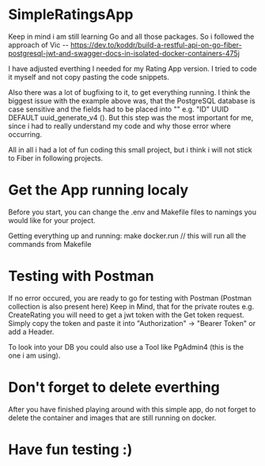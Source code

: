 # SimpleRatingsApp

Keep in mind i am still learning Go and all those packages. So i followed the approach of Vic -- https://dev.to/koddr/build-a-restful-api-on-go-fiber-postgresql-jwt-and-swagger-docs-in-isolated-docker-containers-475j

I have adjusted everthing I needed for my Rating App version. I tried to code it myself and not copy pasting the code snippets.

Also there was a lot of bugfixing to it, to get everything running. I think the biggest issue with the example above was, that the PostgreSQL database is case sensitive and the fields had to be placed into "" e.g. "ID" UUID DEFAULT uuid_generate_v4 ().
But this step was the most important for me, since i had to really understand my code and why those error where occurring.

All in all i had a lot of fun coding this small project, but i think i will not stick to Fiber in following projects.

# Get the App running localy

Before you start, you can change the .env and Makefile files to namings you would like for your project.

Getting everything up and running:
make docker.run // this will run all the commands from Makefile 

# Testing with Postman
If no error occured, you are ready to go for testing with Postman (Postman collection is also present here)
Keep in Mind, that for the private routes e.g. CreateRating you will need to get a jwt token with the Get token request.
Simply copy the token and paste it into "Authorization" -> "Bearer Token" or add a Header.

To look into your DB you could also use a Tool like PgAdmin4 (this is the one i am using).

# Don't forget to delete everthing
After you have finished playing around with this simple app, do not forget to delete the container and images that are still running on docker.

# Have fun testing :)